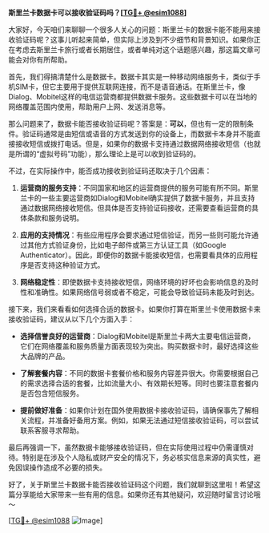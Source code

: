 **斯里兰卡数据卡可以接收验证码吗？[[TG💪+ @esim1088](https://t.me/s/esim1088)]**

大家好，今天咱们来聊聊一个很多人关心的问题：斯里兰卡的数据卡能不能用来接收验证码呢？这事儿听起来简单，但实际上涉及到不少细节和背景知识。如果你正在考虑去斯里兰卡旅行或者长期居住，或者单纯对这个话题感兴趣，那这篇文章可能会对你有所帮助。

首先，我们得搞清楚什么是数据卡。数据卡其实是一种移动网络服务卡，类似于手机SIM卡，但它主要用于提供互联网连接，而不是语音通话。在斯里兰卡，像Dialog、Mobitel这样的电信运营商都提供数据卡服务。这些数据卡可以在当地的网络覆盖范围内使用，帮助用户上网、发送消息等。

那么问题来了，数据卡能否接收验证码呢？答案是：**可以**，但也有一定的限制条件。验证码通常是由短信或语音的方式发送到你的设备上，而数据卡本身并不能直接接收短信或拨打电话。但是，如果你的数据卡支持通过数据网络接收短信（也就是所谓的“虚拟号码”功能），那么理论上是可以收到验证码的。

不过，在实际操作中，能否成功接收到验证码还取决于几个因素：

1. **运营商的服务支持**：不同国家和地区的运营商提供的服务可能有所不同。斯里兰卡的一些主要运营商如Dialog和Mobitel确实提供了数据卡服务，并且支持通过数据网络接收短信。但具体是否支持验证码接收，还需要查看运营商的具体条款和服务说明。

2. **应用的支持情况**：有些应用程序会要求通过短信验证，而另一些则可能允许通过其他方式验证身份，比如电子邮件或第三方认证工具（如Google Authenticator）。因此，即便你的数据卡能接收短信，也需要看具体的应用程序是否支持这种验证方式。

3. **网络稳定性**：即使数据卡支持接收短信，网络环境的好坏也会影响信息的及时性和准确性。如果网络信号弱或者不稳定，可能会导致验证码未能及时到达。

接下来，我们来看看如何选择合适的数据卡。如果你打算在斯里兰卡使用数据卡来接收验证码，建议从以下几个方面入手：

- **选择信誉良好的运营商**：Dialog和Mobitel是斯里兰卡两大主要电信运营商，它们在网络覆盖和服务质量方面表现较为突出。购买数据卡时，最好选择这些大品牌的产品。
  
- **了解套餐内容**：不同的数据卡套餐价格和服务内容差异很大。你需要根据自己的需求选择合适的套餐，比如流量大小、有效期长短等。同时也要注意套餐内是否包含短信服务。

- **提前做好准备**：如果你计划在国外使用数据卡接收验证码，请确保事先了解相关流程，并准备好备用方案。例如，如果无法通过短信接收验证码，可以尝试联系客服寻求帮助。

最后再强调一下，虽然数据卡能够接收验证码，但在实际使用过程中仍需谨慎对待。特别是在涉及个人隐私或财产安全的情况下，务必核实信息来源的真实性，避免因误操作造成不必要的损失。

好了，关于斯里兰卡数据卡能否接收验证码这个问题，我们就聊到这里啦！希望这篇分享能给大家带来一些有用的信息。如果你还有其他疑问，欢迎随时留言讨论哦～

[[TG💪+ @esim1088](https://t.me/s/esim1088) ![Image](https://i.postimg.cc/4NQfJmqS/Snipaste-2025-05-13-00-14-12.png)]